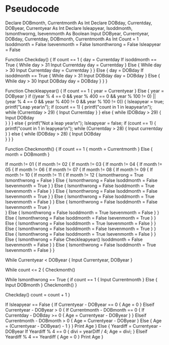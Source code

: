 # Pseudocode
Declare DOBmonth, Currentmonth As Int
Declare DOBday, Currentday, DOByear, Currentyear As Int
Declare Isleapyear, Isoddmonth, Ismonthworng, Isevenmonth As Boolean
Input DOByear, Currentyear, DOBday, Currentday, DOBmonth, Currentmonth As Int
Count = 1
Isoddmonth = False
Isevenmonth = False
Ismonthwrong = False
Isleapyear = False


Function Checkday() {
  If count == 1 {
    day = Currentday
    If isoddmonth == True {
      While day > 31
        Input Currentday
        day = Currentday
    }
    Else {
      While day > 30
        Input Currentday
        day = Currentday
    }
  }
  Else {
    day = DOBday
    If isoddmonth == True {
      While day > 31
        Input DOBday
        day = DOBday
    }
    Else {
      While day > 30
        Input DOBday
        day = DOBday
    }
  }
}



Function Checkleapyear() {
  If count == 1 {
    year = Currentyear
  } 
  Else {
    year = DOByear
  }
  if ((year % 4 == 0 && year % 400 == 0 && year % 100 != 0) || (year % 4 == 0 && year % 400 != 0 && year % 100 != 0)) 
  {
    Isleapyear = true;
    printf("Leap year\n");
    if (count == 1) {
      printf("count in 1 in leapyear\n");
      while (Currentday > 29) {
        Input Currentday
      }
    }
    else {
      while (DOBday > 29) {
        Input DOBday        
      }
    }
  } 
  else {
    printf("Not a leap year\n");
    Isleapyear = false;
    if (count == 1) {
      printf("count in 1 in leapyear\n");
      while (Currentday > 28) {
        Input currentday
      }
    }
    else {
      while (DOBday > 28) {
        Input DOBday       
      }
    }
}


Function Checkmonth() {
  If count == 1 {
    month = Currentmonth
  }
  Else {
    month = DOBmonth
  }
  
  If month != 01 {
    If month != 02 {
      If month != 03 {
        If month != 04 {
          If month != 05 {
            If month != 06 {
              If month != 07 {
                If month != 08 {
                  If month != 09 {
                    If month != 10 {
                      If month != 11 {
                        If month != 12 {
                          Ismonthwrong = True
                          Ismonthwrong = False
                        } 
                        Else {
                          Ismonthwrong = False
                          Isoddmonth = False
                          Isevenmonth = True
                        }
                      }
                      Else {
                        Ismonthwrong = False
                        Isoddmonth = True
                        Isevenmonth = False
                      }
                    }
                    Else {
                      Ismonthwrong = False
                      Isoddmonth = False
                      Isevenmonth = True
                    }
                  }
                  Else {
                    Ismonthwrong = False
                    Isoddmonth = True
                    Isevenmonth = False
                  }
                }
                Else {
                  Ismonthwrong = False
                  Isoddmonth = False
                  Isevenmonth = True
                }    
              }
              Else {
                Ismonthwrong = False
                Isoddmonth = True
                Isevenmonth = False
              }
            }
            Else {
              Ismonthwrong = False
              Isoddmonth = False
              Isevenmonth = True
            }
          }
          Else {
            Ismonthwrong = False
            Isoddmonth = True
            Isevenmonth = False
          }
        } 
        Else {
          Ismonthwrong = False
          Isoddmonth = False
          Isevenmonth = True
        }
      }
      Else {
        Ismonthwrong = False
        Isoddmonth = True
        Isevenmonth = False
      }
    } 
    Else {
      Ismonthwrong = False
      Checkleapyear()
      Isoddmonth = False
      Isevenmonth = False
    }
  } 
  Else {
    Ismonthwrong = False
    Isoddmonth = True
    Isevenmonth = False
  }
}

 


While Currentyear < DOByear {
  Input Currentyear, DOByear
}


While count <= 2 {
  Checkmonth()
 
  While Ismonthwrong == True {
    if count == 1 {
      Input Currentmonth
    } 
    Else {
      Input DOBmonth
    }
    Checkmonth()
  }

  Checkday()
  count = count + 1
}



If Isleapyear == False {
  If Currentyear - DOByear == 0 {
    Age = 0
  }
  Elseif Currentyear - DOByear > 0 {
    If Currentmonth - DOBmonth == 0 {
      If Currentday - DOBday >= 0 {
        Age = Currentyear - DOByear
      }
    }
    Elseif Currentmonth - DOBmonth > 0 {
      Age = Currentyear - DOByear
    }
    Else {
      Age = (Currentyear - DOByear) - 1
    }
  }
  Print Age
}
Else {
  Yeardiff = Currentyear - DOByear
  If Yeardiff % 4 == 0 {
    divi = yearDiff / 4;
    Age = divi;
  }
  Elseif Yeardiff % 4 == Yeardiff {
   Age = 0
  }
  Print Age
}










